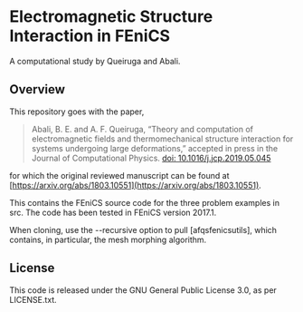 # Electromagnetic Structure Interaction in FEniCS

A computational study by Queiruga and Abali.

## Overview

This repository goes with the paper,

> Abali, B. E. and A. F. Queiruga, “Theory and computation of electromagnetic fields and thermomechanical structure interaction for systems undergoing large deformations,” accepted in press in the Journal of Computational Physics.
> [doi: 10.1016/j.jcp.2019.05.045](https://doi.org/10.1016/j.jcp.2019.05.045) 

for which the original reviewed manuscript can be found at [https://arxiv.org/abs/1803.10551](https://arxiv.org/abs/1803.10551).

This contains the FEniCS source code for the three problem examples in src. The code has been tested in FEniCS version 2017.1.

When cloning, use the --recursive option to pull [afqsfenicsutils], which contains, in particular, the mesh morphing algorithm.

## License

This code is released under the GNU General Public License 3.0, as per LICENSE.txt.
